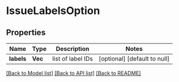 # IssueLabelsOption

## Properties
Name | Type | Description | Notes
------------ | ------------- | ------------- | -------------
**labels** | **Vec<i64>** | list of label IDs | [optional] [default to null]

[[Back to Model list]](../README.md#documentation-for-models) [[Back to API list]](../README.md#documentation-for-api-endpoints) [[Back to README]](../README.md)


